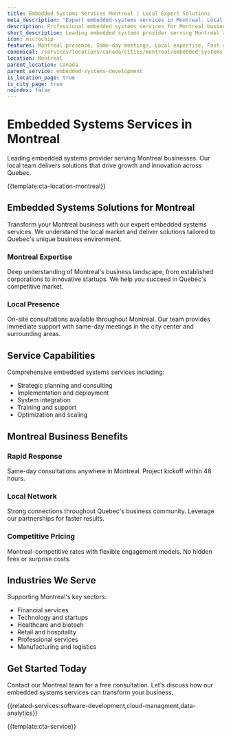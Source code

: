 ```yaml
---
title: Embedded Systems Services Montreal | Local Expert Solutions
meta_description: "Expert embedded systems services in Montreal. Local team, same-day consultations, proven results. Transform your business today."
description: Professional embedded systems services for Montreal businesses
short_description: Leading embedded systems provider serving Montreal and Quebec.
icon: microchip
features: Montreal presence, Same-day meetings, Local expertise, Fast deployment, Competitive rates, Proven track record
canonical: /services/locations/canada/cities/montreal/embedded-systems-development-montreal.html
location: Montreal
parent_location: Canada
parent_service: embedded-systems-development
is_location_page: true
is_city_page: true
noindex: false
---
```


# Embedded Systems Services in Montreal

Leading embedded systems provider serving Montreal businesses. Our local team delivers solutions that drive growth and innovation across Quebec.

{{template:cta-location-montreal}}

## Embedded Systems Solutions for Montreal

Transform your Montreal business with our expert embedded systems services. We understand the local market and deliver solutions tailored to Quebec's unique business environment.

### Montreal Expertise

Deep understanding of Montreal's business landscape, from established corporations to innovative startups. We help you succeed in Quebec's competitive market.

### Local Presence

On-site consultations available throughout Montreal. Our team provides immediate support with same-day meetings in the city center and surrounding areas.

## Service Capabilities

Comprehensive embedded systems services including:
- Strategic planning and consulting
- Implementation and deployment
- System integration
- Training and support
- Optimization and scaling

## Montreal Business Benefits

### Rapid Response
Same-day consultations anywhere in Montreal. Project kickoff within 48 hours.

### Local Network
Strong connections throughout Quebec's business community. Leverage our partnerships for faster results.

### Competitive Pricing
Montreal-competitive rates with flexible engagement models. No hidden fees or surprise costs.

## Industries We Serve

Supporting Montreal's key sectors:
- Financial services
- Technology and startups
- Healthcare and biotech
- Retail and hospitality
- Professional services
- Manufacturing and logistics

## Get Started Today

Contact our Montreal team for a free consultation. Let's discuss how our embedded systems services can transform your business.

{{related-services:software-development,cloud-managment,data-analytics}}

{{template:cta-service}}
